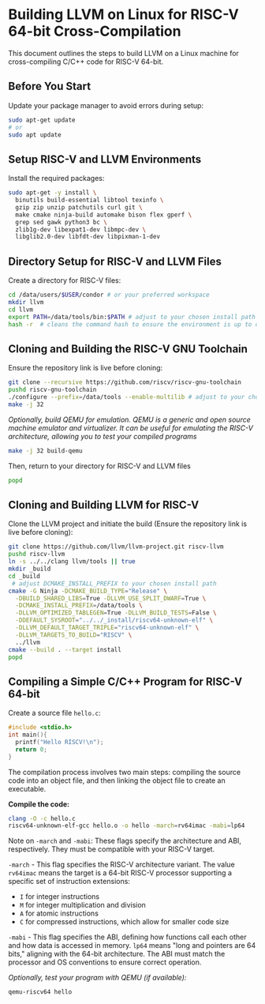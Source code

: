 
# Building LLVM on Linux for RISC-V 64-bit Cross-Compilation

This document outlines the steps to build LLVM on a Linux machine for cross-compiling C/C++ code for RISC-V 64-bit.

## Before You Start

Update your package manager to avoid errors during setup:

```bash
sudo apt-get update
# or
sudo apt update
```

## Setup RISC-V and LLVM Environments

Install the required packages:

```bash
sudo apt-get -y install \
  binutils build-essential libtool texinfo \
  gzip zip unzip patchutils curl git \
  make cmake ninja-build automake bison flex gperf \
  grep sed gawk python3 bc \
  zlib1g-dev libexpat1-dev libmpc-dev \
  libglib2.0-dev libfdt-dev libpixman-1-dev
```

## Directory Setup for RISC-V and LLVM Files

Create a directory for RISC-V files:

```bash
cd /data/users/$USER/condor # or your preferred workspace
mkdir llvm
cd llvm
export PATH=/data/tools/bin:$PATH # adjust to your chosen install path
hash -r  # cleans the command hash to ensure the environment is up to date
```

## Cloning and Building the RISC-V GNU Toolchain

Ensure the repository link is live before cloning:

```bash
git clone --recursive https://github.com/riscv/riscv-gnu-toolchain
pushd riscv-gnu-toolchain
./configure --prefix=/data/tools --enable-multilib # adjust to your chosen install path
make -j 32
```

*Optionally, build QEMU for emulation. QEMU is a generic and open source machine emulator and virtualizer. It can be useful for emulating the RISC-V architecture, allowing you to test your compiled programs*

```bash
make -j 32 build-qemu
```

Then, return to your directory for RISC-V and LLVM files

```bash
popd
```

## Cloning and Building LLVM for RISC-V

Clone the LLVM project and initiate the build (Ensure the repository link is live before cloning):

```bash
git clone https://github.com/llvm/llvm-project.git riscv-llvm
pushd riscv-llvm
ln -s ../../clang llvm/tools || true
mkdir _build
cd _build
 # adjust DCMAKE_INSTALL_PREFIX to your chosen install path
cmake -G Ninja -DCMAKE_BUILD_TYPE="Release" \
  -DBUILD_SHARED_LIBS=True -DLLVM_USE_SPLIT_DWARF=True \
  -DCMAKE_INSTALL_PREFIX=/data/tools \
  -DLLVM_OPTIMIZED_TABLEGEN=True -DLLVM_BUILD_TESTS=False \
  -DDEFAULT_SYSROOT="../../_install/riscv64-unknown-elf" \
  -DLLVM_DEFAULT_TARGET_TRIPLE="riscv64-unknown-elf" \
  -DLLVM_TARGETS_TO_BUILD="RISCV" \
  ../llvm
cmake --build . --target install
popd
```

## Compiling a Simple C/C++ Program for RISC-V 64-bit

Create a source file `hello.c`:

```c
#include <stdio.h>
int main(){
  printf("Hello RISCV!\n");
  return 0;
}
```

The compilation process involves two main steps: compiling the source code into an object file, and then linking the object file to create an executable.

**Compile the code:**

```bash
clang -O -c hello.c
riscv64-unknown-elf-gcc hello.o -o hello -march=rv64imac -mabi=lp64
```

Note on `-march` and `-mabi`: These flags specify the architecture and ABI, respectively. They must be compatible with your RISC-V target.

`-march` - This flag specifies the RISC-V architecture variant. The value `rv64imac` means the target is a 64-bit RISC-V processor supporting a specific set of instruction extensions:
- `I` for integer instructions
- `M` for integer multiplication and division
- `A` for atomic instructions
- `C` for compressed instructions, which allow for smaller code size

`-mabi` - This flag specifies the ABI, defining how functions call each other and how data is accessed in memory. `lp64` means "long and pointers are 64 bits," aligning with the 64-bit architecture. The ABI must match the processor and OS conventions to ensure correct operation.

*Optionally, test your program with QEMU (if available):*

```bash
qemu-riscv64 hello
```
